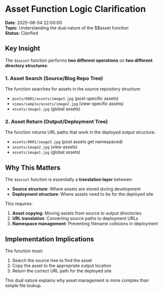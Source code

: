 # Asset Function Logic Clarification

**Date**: 2025-08-04 22:00:00  
**Topic**: Understanding the dual nature of the $$asset function  
**Status**: Clarified

## Key Insight

The `$$asset` function performs **two different operations** on **two different directory structures**:

### 1. Asset Search (Source/Blog Repo Tree)
The function searches for assets in the source repository structure:
- `posts/0001/assets/image3.jpg` (post-specific assets)
- `views/sample/assets/image2.jpg` (view-specific assets)  
- `assets/image1.jpg` (global assets)

### 2. Asset Return (Output/Deployment Tree)
The function returns URL paths that work in the deployed output structure:
- `assets/0001/image3.jpg` (post assets get namespaced)
- `assets/image2.jpg` (view assets)
- `assets/image1.jpg` (global assets)

## Why This Matters

The `$$asset` function is essentially a **translation layer** between:
- **Source structure**: Where assets are stored during development
- **Deployment structure**: Where assets need to be for the deployed site

This requires:
1. **Asset copying**: Moving assets from source to output directories
2. **URL translation**: Converting source paths to deployment URLs
3. **Namespace management**: Preventing filename collisions in deployment

## Implementation Implications

The function must:
1. Search the source tree to find the asset
2. Copy the asset to the appropriate output location
3. Return the correct URL path for the deployed site

This dual nature explains why asset management is more complex than simple file lookup.
